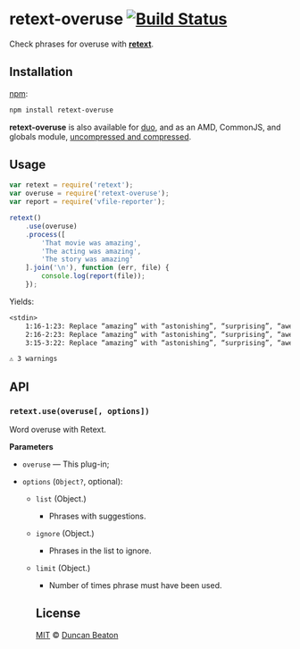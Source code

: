 # retext-overuse [![Build Status][travis-badge]][travis]

Check phrases for overuse with [**retext**][retext].

## Installation

[npm][npm-install]:

```bash
npm install retext-overuse
```

**retext-overuse** is also available for [duo][duo-install], and as an
AMD, CommonJS, and globals module, [uncompressed and compressed][releases].

## Usage

```js
var retext = require('retext');
var overuse = require('retext-overuse');
var report = require('vfile-reporter');

retext()
    .use(overuse)
    .process([
		'That movie was amazing',
		'The acting was amazing',
		'The story was amazing'
    ].join('\n'), function (err, file) {
        console.log(report(file));
    });
```

Yields:

```txt
<stdin>
	1:16-1:23: Replace “amazing” with “astonishing”, “surprising”, “awe-inspiring”, “awesome”, “awful”, “awing”, “impressive”
	2:16-2:23: Replace “amazing” with “astonishing”, “surprising”, “awe-inspiring”, “awesome”, “awful”, “awing”, “impressive”
	3:15-3:22: Replace “amazing” with “astonishing”, “surprising”, “awe-inspiring”, “awesome”, “awful”, “awing”, “impressive”

⚠ 3 warnings
```

## API

### `retext.use(overuse[, options])`

Word overuse with Retext.

**Parameters**

*   `overuse` — This plug-in;

*   `options` (`Object?`, optional):

	*	`list` (Object.<Object>)
	 	- Phrases with suggestions.

	*	`ignore` (Object.<Array>)
	 	- Phrases in the list to ignore.

	* 	`limit` (Object.<number>)
	 	- Number of times phrase must have been used.

## License

[MIT][license] © [Duncan Beaton][author]

<!-- Definitions -->

[travis-badge]: https://img.shields.io/travis/dunckr/retext-overuse.svg

[travis]: https://travis-ci.org/dunckr/retext-overuse

[npm-install]: https://docs.npmjs.com/cli/install

[duo-install]: http://duojs.org/#getting-started

[releases]: https://github.com/dunckr/retext-overuse/releases

[license]: LICENSE

[author]: http://dunckr.com

[retext]: https://github.com/wooorm/retext
